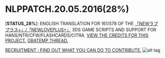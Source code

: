 # NLPPATCH.20.05.2016(28%)
[**STATUS_28%**]: ENGLISH TRANSLATION FOR 161/578 OF THE [「NEWラブプラス+」/「NEWLOVEPLUS+」](http://www.konami.jp/products/newloveplus_plus/) 3DS GAME SCRIPTS AND SUPPORT FOR HANS/NTR/CFW/FLASHCARDS/CITRA. [VIEW THE CREDITS FOR THIS PROJECT.](https://github.com/LovePlusProject/NLPPATCH/issues/1) [GBATEMP THREAD.](https://gbatemp.net/threads/request-help-newloveplus-english-translation.395574/)

[RECRUITMENT : FIND OUT WHAT YOU CAN DO TO CONTRIBUTE.](https://github.com/LovePlusProject/NLPPATCH/issues/2)
![alt tag](http://i32.photobucket.com/albums/d10/n66x/NLPTRANSLATION/pjhphj.png)